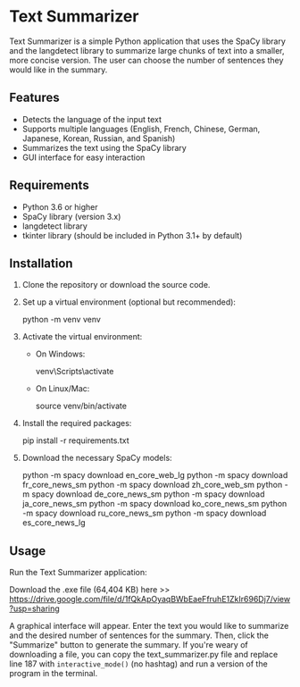 # Text Summarizer

Text Summarizer is a simple Python application that uses the SpaCy library and the langdetect library to summarize large chunks of text into a smaller, more concise version. The user can choose the number of sentences they would like in the summary.

## Features

- Detects the language of the input text
- Supports multiple languages (English, French, Chinese, German, Japanese, Korean, Russian, and Spanish)
- Summarizes the text using the SpaCy library
- GUI interface for easy interaction

## Requirements

- Python 3.6 or higher
- SpaCy library (version 3.x)
- langdetect library
- tkinter library (should be included in Python 3.1+ by default)

## Installation

1. Clone the repository or download the source code.

2. Set up a virtual environment (optional but recommended):

   python -m venv venv

3. Activate the virtual environment:

   - On Windows:

     venv\Scripts\activate

   - On Linux/Mac:

     source venv/bin/activate

4. Install the required packages:

   pip install -r requirements.txt

5. Download the necessary SpaCy models:

   python -m spacy download en_core_web_lg
   python -m spacy download fr_core_news_sm
   python -m spacy download zh_core_web_sm
   python -m spacy download de_core_news_sm
   python -m spacy download ja_core_news_sm
   python -m spacy download ko_core_news_sm
   python -m spacy download ru_core_news_sm
   python -m spacy download es_core_news_lg

## Usage

Run the Text Summarizer application:

Download the .exe file (64,404 KB) here >> https://drive.google.com/file/d/1fQkApOyaqBWbEaeFfruhE1ZkIr696Dj7/view?usp=sharing

A graphical interface will appear. Enter the text you would like to summarize and the desired number of sentences for the summary. Then, click the "Summarize" button to generate the summary. If you're weary of downloading a file, you can copy the text_summarizer.py file and replace line 187 with `interactive_mode()` (no hashtag) and run a version of the program in the terminal.
